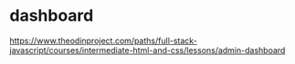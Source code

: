 # dashboard

https://www.theodinproject.com/paths/full-stack-javascript/courses/intermediate-html-and-css/lessons/admin-dashboard

